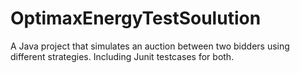 # OptimaxEnergyTestSoulution
A Java project that simulates an auction between two bidders using different strategies. Including Junit testcases for both.
